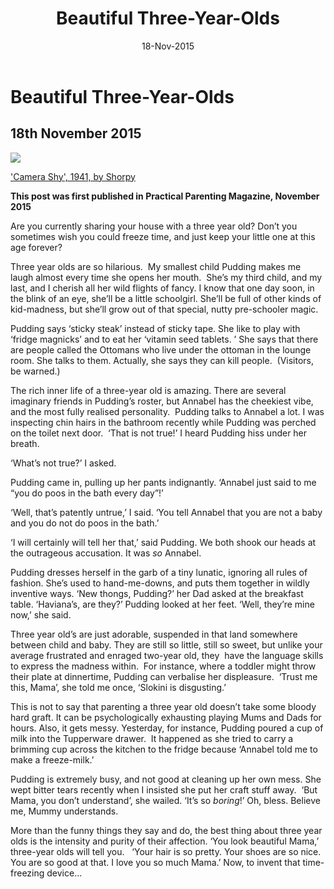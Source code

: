 ﻿---
layout: post
title: 'Beautiful Three-Year-Olds'
date: 18-Nov-2015
categories: tbd
---

# Beautiful Three-Year-Olds

## 18th November 2015

<img class="photo-horiz" src="http://www.shorpy.com/files/images/SHORPY-8c30963a.preview.jpg" />

<a href="http://www.shorpy.com/node/20184">'Camera Shy',   1941,   by Shorpy</a>

**This post was first published in Practical Parenting Magazine,   November 2015**

Are you currently sharing your house with a three year old? Don’t you sometimes wish you could freeze time, and just keep your little one at this age forever?

Three year olds are so hilarious.  My smallest child Pudding makes me laugh almost every time she opens her mouth.  She’s my third child, and my last, and I cherish all her wild flights of fancy. I know that one day soon, in the blink of an eye, she’ll be a little schoolgirl. She’ll be full of other kinds of kid-madness, but she’ll grow out of that special, nutty pre-schooler magic.

Pudding says ‘sticky steak’ instead of sticky tape. She like to play with ‘fridge magnicks’ and to eat her ‘vitamin seed tablets. ’ She says that there are people called the Ottomans who live under the ottoman in the lounge room. She talks to them. Actually, she says they can kill people.  (Visitors, be warned.)

The rich inner life of a three-year old is amazing. There are several imaginary friends in Pudding’s roster, but Annabel has the cheekiest vibe, and the most fully realised personality.  Pudding talks to Annabel a lot. I was inspecting chin hairs in the bathroom recently while Pudding was perched on the toilet next door.  ‘That is not true!’ I heard Pudding hiss under her breath.

‘What’s not true?’ I asked.

Pudding came in, pulling up her pants indignantly. ‘Annabel just said to me “you do poos in the bath every day”!’

‘Well, that’s patently untrue,’ I said. ‘You tell Annabel that you are not a baby and you do not do poos in the bath.’

‘I will certainly will tell her that,’ said Pudding. We both shook our heads at the outrageous accusation. It was *so* Annabel.

Pudding dresses herself in the garb of a tiny lunatic, ignoring all rules of fashion. She’s used to hand-me-downs, and puts them together in wildly inventive ways. ‘New thongs, Pudding?’ her Dad asked at the breakfast table. ‘Haviana’s, are they?’ Pudding looked at her feet. ‘Well, they’re mine now,’ she said.

Three year old’s are just adorable, suspended in that land somewhere between child and baby. They are still so little, still so sweet, but unlike your average frustrated and enraged two-year old, they  have the language skills to express the madness within.  For instance, where a toddler might throw their plate at dinnertime, Pudding can verbalise her displeasure.  ‘Trust me this, Mama’, she told me once, ‘Slokini is disgusting.’

This is not to say that parenting a three year old doesn’t take some bloody hard graft. It can be psychologically exhausting playing Mums and Dads for hours. Also, it gets messy. Yesterday, for instance, Pudding poured a cup of milk into the Tupperware drawer.  It happened as she tried to carry a brimming cup across the kitchen to the fridge because ‘Annabel told me to make a freeze-milk.’

Pudding is extremely busy, and not good at cleaning up her own mess. She wept bitter tears recently when I insisted she put her craft stuff away.  ‘But Mama, you don’t understand’, she wailed. ‘It’s so *boring*!’ Oh, bless. Believe me, Mummy understands.

More than the funny things they say and do, the best thing about three year olds is the intensity and purity of their affection. ‘You look beautiful Mama,’ three-year olds will tell you.   ‘Your hair is so pretty. Your shoes are so nice. You are so good at that. I love you so much Mama.’ Now, to invent that time-freezing device…
